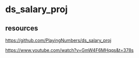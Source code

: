 # ds_salary_proj

## resources
https://github.com/PlayingNumbers/ds_salary_proj

https://www.youtube.com/watch?v=GmW4F6MHqqs&t=378s
